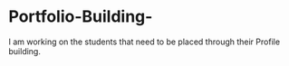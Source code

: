 # Portfolio-Building-
I am working on the students that need to be placed through their Profile building. 
